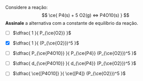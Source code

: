 Considere a reação:
$$
    \ce{ P4(s) + 5 O2(g) <=> P4O10(s) }
$$
**Assinale** a alternativa com a constante de equilíbrio da reação.

- [ ] $\dfrac{ 1 }{ P_{\ce{O2}} }$
- [x] $\dfrac{ 1 }{ (P_{\ce{O2}})^5 }$
- [ ] $\dfrac{ P_{\ce{P4O10}} }{ P_{\ce{P4}} (P_{\ce{O2}})^5 }$
- [ ] $\dfrac{ d_{\ce{P4O10}} }{ d_{\ce{P4}} (P_{\ce{O2}})^5 }$
- [ ] $\dfrac{ \ce{[P4O10]} }{ \ce{[P4]} (P_{\ce{O2}})^5 }$

